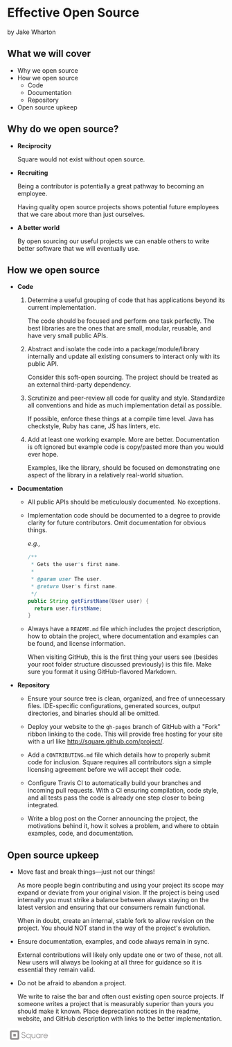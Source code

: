 Effective Open Source
=====================

by Jake Wharton



What we will cover
------------------

 * Why we open source
 * How we open source
   * Code
   * Documentation
   * Repository
 * Open source upkeep



Why do we open source?
----------------------

 *  __Reciprocity__

    Square would not exist without open source.

 *  __Recruiting__

    Being a contributor is potentially a great pathway to becoming an employee.

    Having quality open source projects shows potential future employees that we
    care about more than just ourselves.

 *  __A better world__

    By open sourcing our useful projects we can enable others to write better
    software that we will eventually use.



How we open source
------------------

 * __Code__
   1.  Determine a useful grouping of code that has applications beyond its
       current implementation.

       The code should be focused and perform one task perfectly. The best
       libraries are the ones that are small, modular, reusable, and have very
       small public APIs.
   2.  Abstract and isolate the code into a package/module/library internally
       and update all existing consumers to interact only with its public API.

       Consider this soft-open sourcing. The project should be treated as an
       external third-party dependency.
   3.  Scrutinize and peer-review all code for quality and style. Standardize
       all conventions and hide as much implementation detail as possible.

       If possible, enforce these things at a compile time level. Java has
       checkstyle, Ruby has cane, JS has linters, etc.
   4.  Add at least one working example. More are better. Documentation is oft
       ignored but example code is copy/pasted more than you would ever hope.

       Examples, like the library, should be focused on demonstrating one aspect
       of the library in a relatively real-world situation.


 *  __Documentation__

    *  All public APIs should be meticulously documented. No exceptions.
    *  Implementation code should be documented to a degree to provide clarity
       for future contributors. Omit documentation for obvious things.

       _e.g.,_
       ```java
       /**
        * Gets the user's first name.
        *
        * @param user The user.
        * @return User's first name.
        */
       public String getFirstName(User user) {
         return user.firstName;
       }
       ```
    *  Always have a `README.md` file which includes the project description,
       how to obtain the project, where documentation and examples can be found,
       and license information.

       When visiting GitHub, this is the first thing your users see (besides your
       root folder structure discussed previously) is this file. Make sure you
       format it using GitHub-flavored Markdown.

 * __Repository__

    * Ensure your source tree is clean, organized, and free of unnecessary
      files. IDE-specific configurations, generated sources, output
      directories, and binaries should all be omitted.

    * Deploy your website to the `gh-pages` branch of GitHub with a "Fork"
      ribbon linking to the code. This will provide free hosting for your site
      with a url like http://square.github.com/project/.

    * Add a `CONTRIBUTING.md` file which details how to properly submit code
      for inclusion. Square requires all contributors sign a simple licensing
      agreement before we will accept their code.

    * Configure Travis CI to automatically build your branches and incoming
      pull requests. With a CI ensuring compilation, code style, and all tests
      pass the code is already one step closer to being integrated.

    * Write a blog post on the Corner announcing the project, the motivations
      behind it, how it solves a problem, and where to obtain examples, code,
      and documentation.



Open source upkeep
------------------

 * Move fast and break things—just not our things!

   As more people begin contributing and using your project its scope may
   expand or deviate from your original vision. If the project is being used
   internally you must strike a balance between always staying on the latest
   version and ensuring that our consumers remain functional.

   When in doubt, create an internal, stable fork to allow revision on the
   project. You should NOT stand in the way of the project's evolution.

 * Ensure documentation, examples, and code always remain in sync.

   External contributions will likely only update one or two of these, not all.
   New users will always be looking at all three for guidance so it is
   essential they remain valid.

 * Do not be afraid to abandon a project.

   We write to raise the bar and often oust existing open source projects. If
   someone writes a project that is measurably superior than yours you should
   make it known. Place deprecation notices in the readme, website, and GitHub
   description with links to the better implementation.



![](assets/square.png)